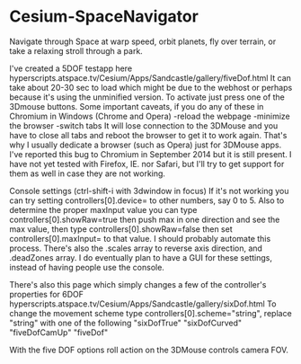 # Cesium-SpaceNavigator
Navigate through Space at warp speed, orbit planets, fly over terrain, or take a relaxing stroll through a park.

I've created a 5DOF testapp here
hyperscripts.atspace.tv/Cesium/Apps/Sandcastle/gallery/fiveDof.html
It can take about 20-30 sec to load which might be due to the webhost or perhaps because it's using the unminified version. To activate just press one of the 3Dmouse buttons.
Some important caveats, if you do any of these in Chromium in Windows (Chrome and Opera)
-reload the webpage
-minimize the browser
-switch tabs
It will lose connection to the 3DMouse and you have to close all tabs and reboot the browser to get it to work again. That's why I usually dedicate a browser (such as Opera) just for 3DMouse apps. I've reported this bug to Chromium in September 2014 but it is still present. I have not yet tested with Firefox, IE. nor Safari, but I'll try to get support for them as well in case they are not working.

Console settings (ctrl-shift-i with 3dwindow in focus)
If it's not working you can try setting controllers[0].device= to other numbers, say 0 to 5. Also to determine the proper maxInput value you can type controllers[0].showRaw=true then push max in one direction and see the max value, then type controllers[0].showRaw=false then set controllers[0].maxInput= to that value. I should probably automate this process. There's also the .scales array to reverse axis direction, and .deadZones array. I do eventually plan to have a GUI for these settings, instead of having people use the console.

There's also this page which simply changes a few of the controller's properties for 6DOF
hyperscripts.atspace.tv/Cesium/Apps/Sandcastle/gallery/sixDof.html
To change the movement scheme type controllers[0].scheme="string",
replace "string" with one of the following
"sixDofTrue"
"sixDofCurved"
"fiveDofCamUp"
"fiveDof"

With the five DOF options roll action on the 3DMouse controls camera FOV.
